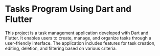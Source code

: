 # Tasks Program Using Dart and Flutter

This project is a task management application developed with Dart and Flutter. It enables users to create, manage, and organize tasks through a user-friendly interface. The application includes features for task creation, editing, deletion, and filtering based on various criteria.